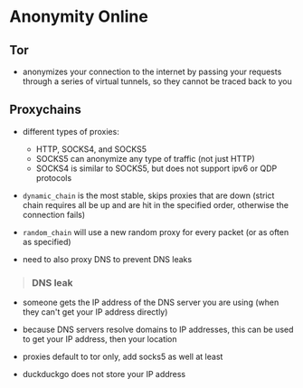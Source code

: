 # Anonymity Online

## Tor
- anonymizes your connection to the internet by passing your requests through a series of virtual tunnels, so they cannot be traced back to you

## Proxychains

- different types of proxies:
  - HTTP, SOCKS4, and SOCKS5
  - SOCKS5 can anonymize any type of traffic (not just HTTP)
  - SOCKS4 is similar to SOCKS5, but does not support ipv6 or QDP protocols

- `dynamic_chain` is the most stable, skips proxies that are down (strict chain requires all be up and are hit in the specified order, otherwise the connection fails)

- `random_chain` will use a new random proxy for every packet (or as often as specified)

- need to also proxy DNS to prevent DNS leaks

> ### DNS leak
- someone gets the IP address of the DNS server you are using (when they can't get your IP address directly)
- because DNS servers resolve domains to IP addresses, this can be used to get your IP address, then your location

- proxies default to tor only, add socks5 as well at least

- duckduckgo does not store your IP address
